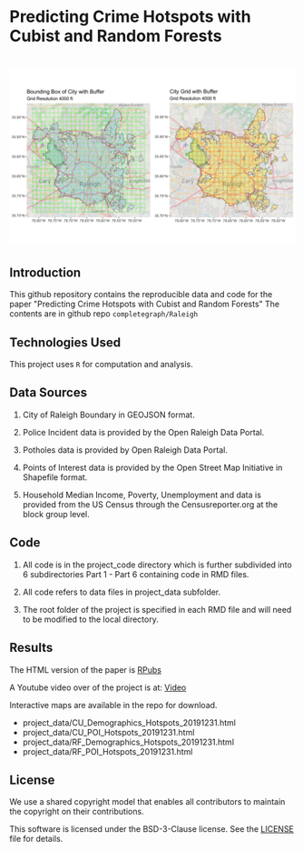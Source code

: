 
# Predicting Crime Hotspots with Cubist and Random Forests

# ![Raleigh](project_code/Part6_Paper/included/EXP_RALEIGH_PLOT_GRID_4000.png)


## Introduction

This github repository contains the reproducible data and code for the paper "Predicting Crime Hotspots with Cubist and Random Forests"
The contents are in github repo `completegraph/Raleigh`

## Technologies Used

This project uses `R` for computation and analysis.

## Data Sources


  1.  City of Raleigh Boundary in GEOJSON format.

  2.  Police Incident data is provided by the Open Raleigh Data Portal.

  3.  Potholes data is provided by Open Raleigh Data Portal.

  4.  Points of Interest data is provided by the Open Street Map Initiative in Shapefile format.

  5.  Household Median Income, Poverty, Unemployment and  data is provided from the US Census through the Censusreporter.org at the block group level.


## Code

  1.  All code is in the project_code directory which is further subdivided into 6 subdirectories Part 1 - Part 6 containing code in RMD files.
  
  2.  All code refers to data files in project_data subfolder.
  
  3.  The root folder of the project is specified in each RMD file and will need to be modified to the local directory.
  
## Results

   The HTML version of the paper is [RPubs](https://rpubs.com/Fixed_Point/848730)

   A Youtube video over of the project is at:  [Video](https://youtu.be/AWwT57oYL1U)

   Interactive maps are available in the repo for download.
   
*   project_data/CU_Demographics_Hotspots_20191231.html
*   project_data/CU_POI_Hotspots_20191231.html
*   project_data/RF_Demographics_Hotspots_20191231.html
*   project_data/RF_POI_Hotspots_20191231.html
   
   
   
## License

We use a shared copyright model that enables all contributors to maintain the
copyright on their contributions.

This software is licensed under the BSD-3-Clause license. See the
[LICENSE](LICENSE) file for details.
